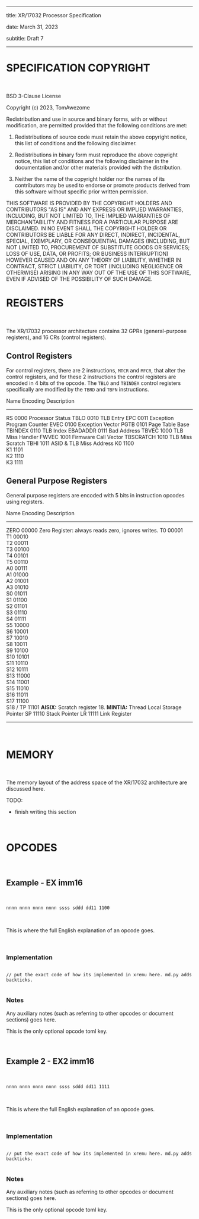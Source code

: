 
---
title: XR/17032 Processor Specification

date: March 31, 2023

subtitle: Draft 7

---

<div style='page-break-after: always;'></div>

# SPECIFICATION COPYRIGHT

&nbsp;  

BSD 3-Clause License

Copyright (c) 2023, TomAwezome

Redistribution and use in source and binary forms, with or without
modification, are permitted provided that the following conditions are met:

1. Redistributions of source code must retain the above copyright notice, this
   list of conditions and the following disclaimer.

2. Redistributions in binary form must reproduce the above copyright notice,
   this list of conditions and the following disclaimer in the documentation
   and/or other materials provided with the distribution.

3. Neither the name of the copyright holder nor the names of its
   contributors may be used to endorse or promote products derived from
   this software without specific prior written permission.

THIS SOFTWARE IS PROVIDED BY THE COPYRIGHT HOLDERS AND CONTRIBUTORS "AS IS"
AND ANY EXPRESS OR IMPLIED WARRANTIES, INCLUDING, BUT NOT LIMITED TO, THE
IMPLIED WARRANTIES OF MERCHANTABILITY AND FITNESS FOR A PARTICULAR PURPOSE ARE
DISCLAIMED. IN NO EVENT SHALL THE COPYRIGHT HOLDER OR CONTRIBUTORS BE LIABLE
FOR ANY DIRECT, INDIRECT, INCIDENTAL, SPECIAL, EXEMPLARY, OR CONSEQUENTIAL
DAMAGES (INCLUDING, BUT NOT LIMITED TO, PROCUREMENT OF SUBSTITUTE GOODS OR
SERVICES; LOSS OF USE, DATA, OR PROFITS; OR BUSINESS INTERRUPTION) HOWEVER
CAUSED AND ON ANY THEORY OF LIABILITY, WHETHER IN CONTRACT, STRICT LIABILITY,
OR TORT (INCLUDING NEGLIGENCE OR OTHERWISE) ARISING IN ANY WAY OUT OF THE USE
OF THIS SOFTWARE, EVEN IF ADVISED OF THE POSSIBILITY OF SUCH DAMAGE.


<div style='page-break-after: always;'></div>

# REGISTERS

&nbsp;  


The XR/17032 processor architecture contains 32 GPRs (general-purpose registers), and 16 CRs (control registers).

## Control Registers
For control registers, there are 2 instructions, `MTCR` and `MFCR`, that alter the control registers, and for these 2 instructions the control registers are encoded in 4 bits of the opcode. The `TBLO` and `TBINDEX` control registers specifically are modified by the `TBRD` and `TBFN` instructions.

Name       Encoding Description
---------- -------- -----------
RS         0000     Processor Status
TBLO       0010     TLB Entry
EPC        0011     Exception Program Counter
EVEC       0100     Exception Vector
PGTB       0101     Page Table Base
TBINDEX    0110     TLB Index
EBADADDR   0111     Bad Address
TBVEC      1000     TLB Miss Handler
FWVEC      1001     Firmware Call Vector
TBSCRATCH  1010     TLB Miss Scratch
TBHI       1011     ASID & TLB Miss Address
K0         1100     
K1         1101     
K2         1110     
K3         1111     

## General Purpose Registers

General purpose registers are encoded with 5 bits in instruction opcodes using registers.

Name       Encoding    Description
---------- ----------- ----------
ZERO       00000       Zero Register: always reads zero, ignores writes.
T0         00001       
T1         00010       
T2         00011       
T3         00100       
T4         00101       
T5         00110       
A0         00111       
A1         01000       
A2         01001       
A3         01010       
S0         01011       
S1         01100       
S2         01101       
S3         01110       
S4         01111       
S5         10000       
S6         10001       
S7         10010       
S8         10011       
S9         10100       
S10        10101       
S11        10110       
S12        10111       
S13        11000       
S14        11001       
S15        11010       
S16        11011       
S17        11100       
S18 / TP   11101       **AISIX:** Scratch register 18. **MINTIA:** Thread Local Storage Pointer
SP         11110       Stack Pointer
LR         11111       Link Register
---------- ----------- ----------



&nbsp;  

<div style='page-break-after: always;'></div>

# MEMORY

&nbsp;  


The memory layout of the address space of the XR/17032 architecture are discussed here.
        
TODO:

 - finish writing this section


&nbsp;  

<div style='page-break-after: always;'></div>

# OPCODES

&nbsp;  

## Example - EX imm16

&nbsp;  

`nnnn nnnn nnnn nnnn ssss sddd dd11 1100`

&nbsp;  


This is where the full English explanation of an opcode goes. 



&nbsp;  

### Implementation

```

// put the exact code of how its implemented in xremu here. md.py adds backticks.


```

### Notes



Any auxiliary notes (such as referring to other opcodes or document sections) goes here.

This is the only optional opcode toml key.



&nbsp;  

## Example 2 - EX2 imm16

&nbsp;  

`nnnn nnnn nnnn nnnn ssss sddd dd11 1111`

&nbsp;  


This is where the full English explanation of an opcode goes. 



&nbsp;  

### Implementation

```

// put the exact code of how its implemented in xremu here. md.py adds backticks.


```

### Notes



Any auxiliary notes (such as referring to other opcodes or document sections) goes here.

This is the only optional opcode toml key.



&nbsp;  

